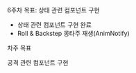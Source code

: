 6주차 목표: 상태 관련 컴포넌트 구현

- 상태 관련 컴포넌트 구현 완료
- Roll & Backstep 몽타주 재생(AnimNotify)

차주 목표

공격 관련 컴포넌트 구현
